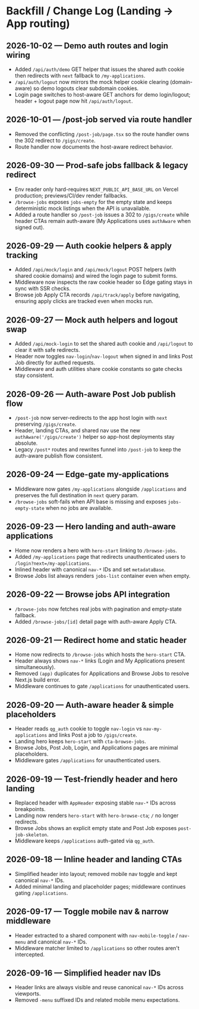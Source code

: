# Backfill / Change Log (Landing → App routing)

## 2026-10-02 — Demo auth routes and login wiring
- Added `/api/auth/demo` GET helper that issues the shared auth cookie then redirects with `next` fallback to `/my-applications`.
- `/api/auth/logout` now mirrors the mock helper cookie clearing (domain-aware) so demo logouts clear subdomain cookies.
- Login page switches to host-aware GET anchors for demo login/logout; header + logout page now hit `/api/auth/logout`.

## 2026-10-01 — /post-job served via route handler
- Removed the conflicting `/post-job/page.tsx` so the route handler owns the 302 redirect to `/gigs/create`.
- Route handler now documents the host-aware redirect behavior.

## 2026-09-30 — Prod-safe jobs fallback & legacy redirect
- Env reader only hard-requires `NEXT_PUBLIC_API_BASE_URL` on Vercel production; previews/CI/dev render fallbacks.
- `/browse-jobs` exposes `jobs-empty` for the empty state and keeps deterministic mock listings when the API is unavailable.
- Added a route handler so `/post-job` issues a 302 to `/gigs/create` while header CTAs remain auth-aware (My Applications uses `authAware` when signed out).

## 2026-09-29 — Auth cookie helpers & apply tracking
- Added `/api/mock/login` and `/api/mock/logout` POST helpers (with shared cookie domains) and wired the login page to submit forms.
- Middleware now inspects the raw cookie header so Edge gating stays in sync with SSR checks.
- Browse job Apply CTA records `/api/track/apply` before navigating, ensuring apply clicks are tracked even when mocks run.

## 2026-09-27 — Mock auth helpers and logout swap
- Added `/api/mock-login` to set the shared auth cookie and `/api/logout` to clear it with safe redirects.
- Header now toggles `nav-login`/`nav-logout` when signed in and links Post Job directly for authed requests.
- Middleware and auth utilities share cookie constants so gate checks stay consistent.

## 2026-09-26 — Auth-aware Post Job publish flow
- `/post-job` now server-redirects to the app host login with `next` preserving `/gigs/create`.
- Header, landing CTAs, and shared nav use the new `authAware('/gigs/create')` helper so app-host deployments stay absolute.
- Legacy `/post*` routes and rewrites funnel into `/post-job` to keep the auth-aware publish flow consistent.

## 2026-09-24 — Edge-gate my-applications
- Middleware now gates `/my-applications` alongside `/applications` and preserves the full destination in `next` query param.
- `/browse-jobs` soft-fails when API base is missing and exposes `jobs-empty-state` when no jobs are available.

## 2026-09-23 — Hero landing and auth-aware applications
- Home now renders a hero with `hero-start` linking to `/browse-jobs`.
- Added `/my-applications` page that redirects unauthenticated users to `/login?next=/my-applications`.
- Inlined header with canonical `nav-*` IDs and set `metadataBase`.
- Browse Jobs list always renders `jobs-list` container even when empty.

## 2026-09-22 — Browse jobs API integration
- `/browse-jobs` now fetches real jobs with pagination and empty-state fallback.
- Added `/browse-jobs/[id]` detail page with auth-aware Apply CTA.

## 2026-09-21 — Redirect home and static header
- Home now redirects to `/browse-jobs` which hosts the `hero-start` CTA.
- Header always shows `nav-*` links (Login and My Applications present simultaneously).
- Removed `(app)` duplicates for Applications and Browse Jobs to resolve Next.js build error.
- Middleware continues to gate `/applications` for unauthenticated users.

## 2026-09-20 — Auth-aware header & simple placeholders
- Header reads `qg_auth` cookie to toggle `nav-login` vs `nav-my-applications` and links Post a job to `/gigs/create`.
- Landing hero keeps `hero-start` with `cta-browse-jobs`.
- Browse Jobs, Post Job, Login, and Applications pages are minimal placeholders.
- Middleware gates `/applications` for unauthenticated users.

## 2026-09-19 — Test-friendly header and hero landing
- Replaced header with `AppHeader` exposing stable `nav-*` IDs across breakpoints.
- Landing now renders `hero-start` with `hero-browse-cta`; `/` no longer redirects.
- Browse Jobs shows an explicit empty state and Post Job exposes `post-job-skeleton`.
- Middleware keeps `/applications` auth-gated via `qg_auth`.

## 2026-09-18 — Inline header and landing CTAs
- Simplified header into layout; removed mobile nav toggle and kept canonical `nav-*` IDs.
- Added minimal landing and placeholder pages; middleware continues gating `/applications`.

## 2026-09-17 — Toggle mobile nav & narrow middleware
- Header extracted to a shared component with `nav-mobile-toggle` / `nav-menu` and canonical `nav-*` IDs.
- Middleware matcher limited to `/applications` so other routes aren't intercepted.

## 2026-09-16 — Simplified header nav IDs
- Header links are always visible and reuse canonical `nav-*` IDs across viewports.
- Removed `-menu` suffixed IDs and related mobile menu expectations.
